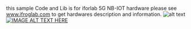 this sample Code and Lib is for iforlab 5G NB-IOT hardware
please see www.ifroglab.com to get hardwares description and information.
![alt text](http://www.ifroglab.com/en/wp-content/uploads/2019/03/%E5%9C%96-%E9%A6%96%E9%A0%81NBIOT-EVB-WNB303R-BOARD_v2-1.jpg)
[![IMAGE ALT TEXT HERE](https://img.youtube.com/vi/KyiZlfPl1HY/0.jpg)](https://www.youtube.com/watch?v=KyiZlfPl1HY)
